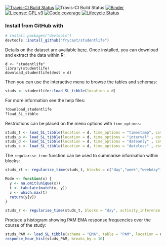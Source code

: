 <!-- Badges Start -->
[![Travis-CI Build Status](https://travis-ci.org/frycast/studentlife.svg?branch=master)](https://travis-ci.org/frycast/studentlife) ![Travis-CI Build Status](http://www.r-pkg.org/badges/version/studentlife) 
[![Binder](https://mybinder.org/badge_logo.svg)](https://mybinder.org/v2/gh/frycast/studentlife/master?urlpath=rstudio) 
[![License: GPL v3](https://img.shields.io/badge/License-GPLv3-blue.svg)](https://www.gnu.org/licenses/gpl-3.0) 
[![Code coverage](https://codecov.io/gh/frycast/studentlife/branch/master/graph/badge.svg)](https://codecov.io/github/frycast/studentlife?branch=master)
[![Lifecycle Status](https://img.shields.io/badge/lifecycle-experimental-orange.svg)](https://www.tidyverse.org/lifecycle/)
<!-- Badges End -->

### Install from GitHub with
```r
# install.packages("devtools")
devtools::install_github("frycast/studentlife")
```

Details on the dataset are available [here](https://studentlife.cs.dartmouth.edu). Once installed, you can download and extract the data within R:

```
d <- "studentlife"
library(studentlife)
download_studentlife(dest = d)
```

Then you can use the interactive menu to browse the tables and schemas:

```r
studs <- studentlife::load_SL_tibble(location = d)
```

For more information see the help files:

```r
?download_studentlife
?load_SL_tibble
```

Restrictions can be placed on the menu options with `time_options`:

```r
studs_t <- load_SL_tibble(location = d, time_options = "timestamp", csv_nrows = 10)
studs_p <- load_SL_tibble(location = d, time_options = "interval" , csv_nrows = 10)
studs_d <- load_SL_tibble(location = d, time_options = "dateonly" , csv_nrows = 10)
studs_s <- load_SL_tibble(location = d, time_options = "dateless" , csv_nrows = 10)
```

The `regularise_time` function can be used to summarise information within blocks:
```r
studs_rt <- regularise_time(studs_t, blocks = c("day","week","weekday"))

Mode <- function(x) {
  y <- na.omit(unique(x))
  t <- tabulate(match(x, y))
  v <- which.max(t)
  return(y[v])
}

studs_r <- regularise_time(studs_t, blocks = "day", activity_inference = Mode(activity_inference), add_NAs = FALSE)
```

Produce a histogram showing PAM EMA response frequencies over the course of the study:
```r
studs_PAM <- load_SL_tibble(schema = "EMA", table = "PAM", location = d)
response_hour_hist(studs_PAM, breaks_by = 10)
```


<!--
DOCUMENTATION CHECKLIST


    A statement of need: Do the authors clearly state what problems the software is designed to solve and who the target audience is?
    Installation instructions: Is there a clearly-stated list of dependencies? Ideally these should be handled with an automated package management solution.
    Example usage: Do the authors include examples of how to use the software (ideally to solve real-world analysis problems).
    Functionality documentation: Is the core functionality of the software documented to a satisfactory level (e.g., API method documentation)?
    Automated tests: Are there automated tests or manual steps described so that the function of the software can be verified?
    Community guidelines: Are there clear guidelines for third parties wishing to 1) Contribute to the software 2) Report issues or problems with the software 3) Seek support


A statement of need

The authors should clearly state what problems the software is designed to solve and who the target audience is.
Installation instructions

There should be a clearly-stated list of dependencies. Ideally these should be handled with an automated package management solution.

    Good: A package management file such as a Gemfile or package.json or equivalent
    OK: A list of dependencies to install
    Bad (not acceptable): Reliance on other software not listed by the authors

Example usage

The authors should include examples of how to use the software (ideally to solve real-world analysis problems).
API documentation

Reviewers should check that the software API is documented to a suitable level.

    Good: All functions/methods are documented including example inputs and outputs
    OK: Core API functionality is documented
    Bad (not acceptable): API is undocumented
    

Community guidelines

There should be clear guidelines for third-parties wishing to:

    Contribute to the software
    Report issues or problems with the software
    Seek support

Functionality

Reviewers are expected to install the software they are reviewing and to verify the core functionality of the software.
Tests

Authors are strongly encouraged to include an automated test suite covering the core functionality of their software.

    Good: An automated test suite hooked up to an external service such as Travis-CI or similar
    OK: Documented manual steps that can be followed to objectively check the expected functionality of the software (e.g. a sample input file to assert behaviour)
    Bad (not acceptable): No way for you the reviewer to objectively assess whether the software works
-->

